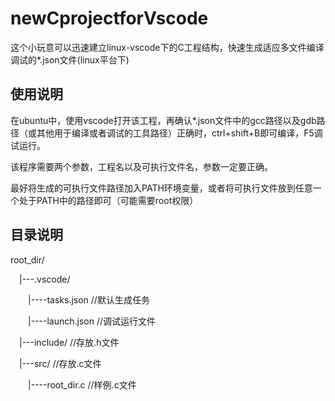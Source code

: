 # newCprojectforVscode
这个小玩意可以迅速建立linux-vscode下的C工程结构，快速生成适应多文件编译调试的*.json文件(linux平台下)

## 使用说明
在ubuntu中，使用vscode打开该工程，再确认*.json文件中的gcc路径以及gdb路径（或其他用于编译或者调试的工具路径）正确时，ctrl+shift+B即可编译，F5调试运行。

该程序需要两个参数，工程名以及可执行文件名，参数一定要正确。

最好将生成的可执行文件路径加入PATH环境变量，或者将可执行文件放到任意一个处于PATH中的路径即可（可能需要root权限）

## 目录说明
root_dir/

&emsp;|---.vscode/
   
&emsp;&emsp;|----tasks.json      //默认生成任务
          
&emsp;&emsp;|----launch.json     //调试运行文件
          
&emsp;|---include/                //存放.h文件
   
&emsp;|---src/                    //存放.c文件
   
&emsp;&emsp;|----root_dir.c      //样例.c文件
